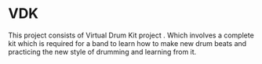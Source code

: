 # VDK
This project consists of Virtual Drum Kit project . Which involves a complete kit which is required for a band to learn how to make new drum beats and practicing the new style of drumming and learning from it.
